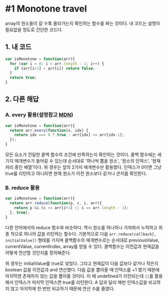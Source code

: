 # #1 Monotone travel

array의 원소들이 갈 수록 올라가는지 확인하는 함수를 짜는 것이다. 내 코드는 설명이 필요없을 정도로 간단한 코드다.

## 1. 내 코드

```js
var isMonotone = function(arr){
  for (var i = 0; i < arr.length - 1; i++) {
    if (arr[i+1] < arr[i]) return false;
  }
  return true;
}
```

## 2. 다른 해답

### A. every 활용(설명참고 [MDN](https://developer.mozilla.org/ko/docs/Web/JavaScript/Reference/Global_Objects/Array/every))

```js
var isMonotone = function(arr){
  return arr.every(function(x, idx) {
    return idx === 0 ? true : arr[idx] >= arr[idx-1];
  });
}
```

모든 요소가 전달한 콜백 함수의 조건에 만족하는지 확인하는 것이다. 콜백 함수에는 세 가지 매개변수가 들어갈 수 있는데 순서대로 '하나씩 뽑을 원소', '원소의 인덱스', '현재 처리 중인 배열'이다. 위 경우는 앞의 2가지 매개변수만 활용했다. 인덱스가 0이면 그냥 true를 리턴하고 아니라면 현재 원소가 이전 원소보다 같거나 큰지를 확인한다.

### B. reduce 활용

```js
var isMonotone = function(arr){
  return arr.reduce(function(p, c, i, arr){
    return p && (c <= arr[i+1] || i == arr.length - 1);
  }, true);
}
```

다른 언어에서의 reduce 함수와 비슷하다. 역시 원소를 하나하나 가져와서 누적하고 최종 적으로 하나의 값을 리턴하는 함수다. 기본적으로 다음 `arr.reduce(callback[, initialValue])` 형태를 가지며 콜백함수의 매개변수로는 순서대로 previousValue, currentValue, currentIndex, array를 받을 수 있다. 콜백함수는 이전값과 현재값을 어떻게 연산할 것인지를 정의해준다.

위 경우는 initialValue를 true로 넣었다. 그리고 현재값이 다음 값보다 같거나 작은지 boolean 값을 이전값과 and 연산했다. 다음 값을 뽑아올 때 인덱스를 +1 했기 때문에 마지막엔 존재하지 않는 값을 뽑아올 것이다. 이 때 undefined가 리턴되는데 `||`를 활용해서 인덱스가 마지막 인덱스면 true를 리턴한다. A 답과 달리 매번 인덱스값을 비교하지 않고 마지막에 한 번만 비교하기 때문에 연산 수를 줄였다.
